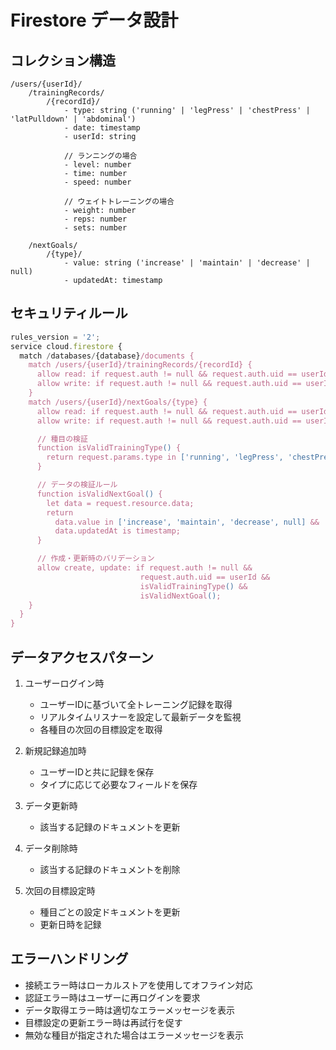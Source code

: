 # Firestore データ設計

## コレクション構造

```
/users/{userId}/
    /trainingRecords/
        /{recordId}/
            - type: string ('running' | 'legPress' | 'chestPress' | 'latPulldown' | 'abdominal')
            - date: timestamp
            - userId: string

            // ランニングの場合
            - level: number
            - time: number
            - speed: number

            // ウェイトトレーニングの場合
            - weight: number
            - reps: number
            - sets: number

    /nextGoals/
        /{type}/
            - value: string ('increase' | 'maintain' | 'decrease' | null)
            - updatedAt: timestamp
```

## セキュリティルール

```javascript
rules_version = '2';
service cloud.firestore {
  match /databases/{database}/documents {
    match /users/{userId}/trainingRecords/{recordId} {
      allow read: if request.auth != null && request.auth.uid == userId;
      allow write: if request.auth != null && request.auth.uid == userId;
    }
    match /users/{userId}/nextGoals/{type} {
      allow read: if request.auth != null && request.auth.uid == userId;
      allow write: if request.auth != null && request.auth.uid == userId;

      // 種目の検証
      function isValidTrainingType() {
        return request.params.type in ['running', 'legPress', 'chestPress', 'latPulldown', 'abdominal'];
      }

      // データの検証ルール
      function isValidNextGoal() {
        let data = request.resource.data;
        return
          data.value in ['increase', 'maintain', 'decrease', null] &&
          data.updatedAt is timestamp;
      }

      // 作成・更新時のバリデーション
      allow create, update: if request.auth != null &&
                             request.auth.uid == userId &&
                             isValidTrainingType() &&
                             isValidNextGoal();
    }
  }
}
```

## データアクセスパターン

1. ユーザーログイン時

   - ユーザーIDに基づいて全トレーニング記録を取得
   - リアルタイムリスナーを設定して最新データを監視
   - 各種目の次回の目標設定を取得

2. 新規記録追加時

   - ユーザーIDと共に記録を保存
   - タイプに応じて必要なフィールドを保存

3. データ更新時

   - 該当する記録のドキュメントを更新

4. データ削除時

   - 該当する記録のドキュメントを削除

5. 次回の目標設定時
   - 種目ごとの設定ドキュメントを更新
   - 更新日時を記録

## エラーハンドリング

- 接続エラー時はローカルストアを使用してオフライン対応
- 認証エラー時はユーザーに再ログインを要求
- データ取得エラー時は適切なエラーメッセージを表示
- 目標設定の更新エラー時は再試行を促す
- 無効な種目が指定された場合はエラーメッセージを表示
